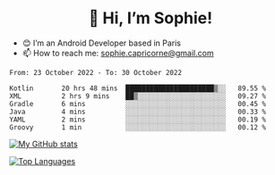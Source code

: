<h1 align="center"> 👋 Hi, I’m Sophie! </h1>  

- 😊 I’m an Android Developer based in Paris
- 📫 How to reach me: sophie.capricorne@gmail.com


<!--START_SECTION:waka-->

```text
From: 23 October 2022 - To: 30 October 2022

Kotlin       20 hrs 48 mins  ██████████████████████▒░░   89.55 %
XML          2 hrs 9 mins    ██▒░░░░░░░░░░░░░░░░░░░░░░   09.27 %
Gradle       6 mins          ░░░░░░░░░░░░░░░░░░░░░░░░░   00.45 %
Java         4 mins          ░░░░░░░░░░░░░░░░░░░░░░░░░   00.33 %
YAML         2 mins          ░░░░░░░░░░░░░░░░░░░░░░░░░   00.19 %
Groovy       1 min           ░░░░░░░░░░░░░░░░░░░░░░░░░   00.12 %
```

<!--END_SECTION:waka-->

[![My GitHub stats](https://github-readme-stats.vercel.app/api?username=sophicapri&show_icons=true&theme=buefy)](https://github.com/anuraghazra/github-readme-stats)

[![Top Languages](https://github-readme-stats.vercel.app/api/top-langs/?username=sophicapri&langs_count=2&layout=compact)](https://github.com/anuraghazra/github-readme-stats)
